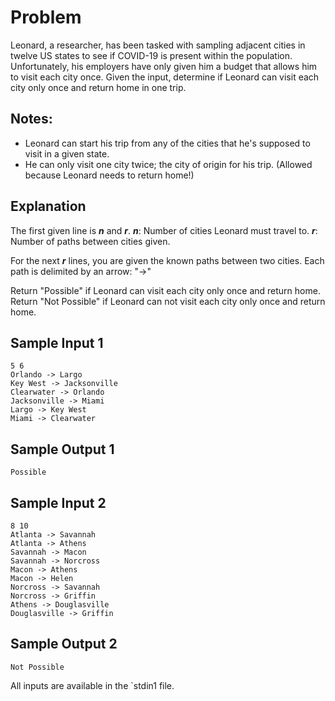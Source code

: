 # Problem
Leonard, a researcher, has been tasked with sampling adjacent cities in twelve US states to see if COVID-19 is present within the population. Unfortunately, his employers have only given him a budget that allows him to visit each city once. Given the input, determine if Leonard can visit each city only once and return home in one trip.

## Notes:
* Leonard can start his trip from any of the cities that he's supposed to visit in a given state.
* He can only visit one city twice; the city of origin for his trip. (Allowed because Leonard needs to return home!)

## Explanation
The first given line is ***n*** and ***r***. 
***n***: Number of cities Leonard must travel to.
***r***: Number of paths between cities given.

For the next ***r*** lines, you are given the known paths between two cities.
Each path is delimited by an arrow: "->"

Return "Possible" if Leonard can visit each city only once and return home.
Return "Not Possible" if Leonard can not visit each city only once and return home.

## Sample Input 1
```
5 6
Orlando -> Largo
Key West -> Jacksonville
Clearwater -> Orlando
Jacksonville -> Miami
Largo -> Key West
Miami -> Clearwater
```

## Sample Output 1
`Possible`

## Sample Input 2
```
8 10
Atlanta -> Savannah
Atlanta -> Athens
Savannah -> Macon
Savannah -> Norcross 
Macon -> Athens
Macon -> Helen
Norcross -> Savannah
Norcross -> Griffin
Athens -> Douglasville
Douglasville -> Griffin
```

## Sample Output 2
`Not Possible`

All inputs are available in the `stdin1 file.
